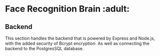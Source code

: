 <h1>Face Recognition Brain :adult:</h1>

<h2>Backend</h2>

<p>This section handles the backend that is powered by Express and Node.js, with the added security of Bcrypt encryption. As well as connecting the backend to the PostgresSQL database.
</p>
